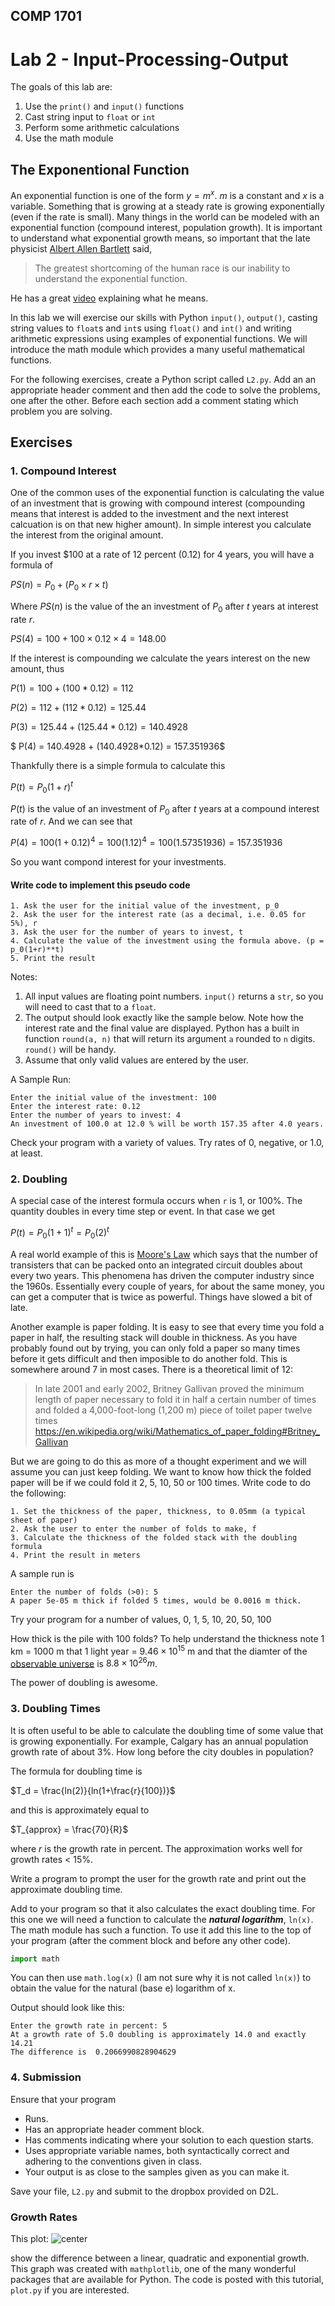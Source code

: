 ## COMP 1701 

# Lab 2 - Input-Processing-Output

The goals of this lab are:

1. Use the ``print()`` and ``input()`` functions
2. Cast string input to ``float`` or ``int``
3. Perform some arithmetic calculations
4. Use the math module

## The Exponentional Function

An exponential function is one of the form $y = m^x$. $m$ is a constant and $x$ is a variable. Something that is growing at a steady rate is growing exponentially (even if the rate is small). Many things in the world can be modeled with an exponential function (compound interest, population growth). It is important to understand what exponential growth means, so important that the late physicist [Albert Allen Bartlett](https://en.m.wikipedia.org/wiki/Albert_Allen_Bartlett) said,  

> The greatest shortcoming of the human race is our inability to understand the exponential function.

He has a great [video](https://m.youtube.com/watch?v=kZA9Hnp3aV4) explaining what he means.

In this lab we will exercise our skills with Python ``input()``, ``output()``, casting string values to ``float``s and ``int``s using ``float()`` and ``int()`` and writing arithmetic expressions using examples of exponential functions. We will introduce the math module which provides a many useful mathematical functions.

For the following exercises, create a Python script called ``L2.py``.  Add an an appropriate header comment and then add the code to solve the problems, one after the other. Before each section add a comment stating which problem you are solving.

## Exercises

### 1. Compound Interest

One of the common uses of the exponential function is calculating the value of an investment that is growing with compound interest (compounding means that interest is added to the investment and the next interest calcuation is on that new higher amount). In simple interest you calculate the interest from the original amount.

If you invest $100 at a rate of 12 percent (0.12) for 4 years, you will have a formula of

$PS(n) = P_0 + (P_0 \times r \times t)$

Where $PS(n)$ is the value of the an investment of $P_0$ after $t$ years at interest rate $r$.

$PS(4) = 100 + 100 \times 0.12 \times 4  = 148.00$

If the interest is compounding we calculate the years interest on the new amount, thus

$P(1) = 100 + (100*0.12) = 112$

$P(2) = 112 + (112*0.12) = 125.44$

$P(3) = 125.44 + (125.44*0.12) = 140.4928$

$ P(4) = 140.4928 + (140.4928*0.12) = 157.351936$

Thankfully there is a simple formula to calculate this

$P(t) = P_0 (1 + r) ^t$

$P(t)$ is the value of an investment of $P_0$ after $t$ years at a compound interest rate of $r$. And we can see that

$P(4) = 100 (1 + 0.12) ^ 4 = 100( 1.12) ^ 4 = 100(1.57351936) = 157.351936$

So you want compond interest for your investments.

#### Write code to implement this pseudo code

```None
1. Ask the user for the initial value of the investment, p_0
2. Ask the user for the interest rate (as a decimal, i.e. 0.05 for 5%), r
3. Ask the user for the number of years to invest, t
4. Calculate the value of the investment using the formula above. (p = p_0(1+r)**t)
5. Print the result
```

Notes:

1. All input values are floating point numbers. ``input()`` returns a ``str``, so you will need to cast that to a ``float``.
2. The output should look exactly like the sample below. Note how the interest rate and the final value are displayed. Python has a built in function ``round(a, n)`` that will return its argument ``a`` rounded to ``n`` digits. `round()` will be handy.
3. Assume that only valid values are entered by the user. 

A Sample Run:

```None
Enter the initial value of the investment: 100
Enter the interest rate: 0.12
Enter the number of years to invest: 4
An investment of 100.0 at 12.0 % will be worth 157.35 after 4.0 years.
```

Check your program with a variety of values. Try rates of 0, negative, or 1.0, at least.

### 2.  Doubling

A special case of the interest formula occurs when ``r`` is 1, or 100%. The quantity doubles in every time step or event. In that case we get

$P(t) = P_0(1+1)^t = P_0(2)^t$

A real world example of this is [Moore's Law](https://en.wikipedia.org/wiki/Moore's_law) which says that the number of transisters that can be packed onto an integrated circuit doubles about every two years. This phenomena has driven the computer industry since the 1960s. Essentially every couple of years, for about the same money, you can get a computer that is twice as powerful. Things have slowed a bit of late.

Another example is paper folding. It is easy to see that every time you fold a paper in half, the resulting stack will double in thickness. As you have probably found out by trying, you can only fold a paper so many times before it gets difficult and then imposible to do another fold. This is somewhere around 7 in most cases. There is a theoretical limit of 12:

> In late 2001 and early 2002, Britney Gallivan proved the minimum length of paper necessary to fold it in half a certain number of times and folded a 4,000-foot-long (1,200 m) piece of toilet paper twelve times https://en.wikipedia.org/wiki/Mathematics_of_paper_folding#Britney_Gallivan

But we are going to do this as more of a thought experiment and we will assume you can just keep folding. We want to know how thick the folded paper will be if we could fold it 2, 5, 10, 50 or 100 times. Write code to do the following:

```None
1. Set the thickness of the paper, thickness, to 0.05mm (a typical sheet of paper)
2. Ask the user to enter the number of folds to make, f
3. Calculate the thickness of the folded stack with the doubling formula 
4. Print the result in meters
```

A sample run is

```None
Enter the number of folds (>0): 5
A paper 5e-05 m thick if folded 5 times, would be 0.0016 m thick.
```

Try your program for a number of values, 0, 1, 5, 10, 20, 50, 100

How thick is the pile with 100 folds? To help understand the thickness note 1 km = 1000 m that 1 light year = $9.46 \times 10^{15}$ m and that the diamter of the [observable universe](https://en.wikipedia.org/wiki/Observable_universe) is $8.8 \times 10^{26} m$.

The power of doubling is awesome.

### 3. Doubling Times

It is often useful to be able to calculate the doubling time of some value that is growing exponentially. For example, Calgary has an annual population growth rate of about 3%. How long before the city doubles in population?

The formula for doubling time is

$T_d = \frac{ln(2)}{ln(1+\frac{r}{100})}$

and this is approximately equal to

$T_{approx} = \frac{70}{R}$

where $r$ is the growth rate in percent. The approximation works well for growth rates < 15%.

Write a program to prompt the user for the growth rate and print out the approximate doubling time.

Add to your program so that it also calculates the exact doubling time. For this one we will need a function to calculate the ***natural logarithm***, ``ln(x)``. The math module has such a function. To use it add this line to the top of your program (after the comment block and before any other code).

```Python
import math
```

You can then use ``math.log(x)`` (I am not sure why it is not called ``ln(x)``) to obtain the value for the natural (base e) logarithm of x.

Output should look like this:

```None
Enter the growth rate in percent: 5
At a growth rate of 5.0 doubling is approximately 14.0 and exactly 14.21
The difference is  0.2066990828904629
```

### 4. Submission

Ensure that your program

- Runs.
- Has an appropriate header comment block.
- Has comments indicating where your solution to each question starts.
- Uses appropriate variable names, both syntactically correct and adhering to the conventions given in class.
- Your output is as close to the samples given as you can make it.

Save your file, ``L2.py`` and submit to the dropbox provided on D2L.

### Growth Rates

This plot:
![center](funcs.png)

show the difference between a linear, quadratic and exponential growth. This graph was created with ``mathplotlib``, one of the many wonderful packages that are available for Python. The code is posted with this tutorial, ``plot.py`` if you are interested.

